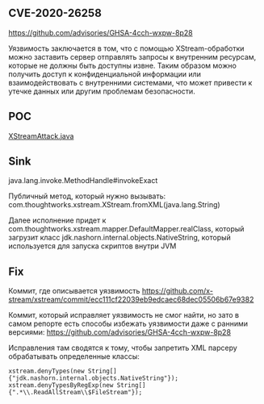 ## CVE-2020-26258

https://github.com/advisories/GHSA-4cch-wxpw-8p28

Уязвимость заключается в том, что с помощью XStream-обработки можно заставить сервер отправлять запросы к внутренним
ресурсам, которые не должны быть доступны извне. Таким образом можно получить доступ к конфиденциальной информации или
взаимодействовать с внутренними системами, что может привести к утечке данных или другим проблемам безопасности.

## POC

[XStreamAttack.java](../src/main/java/org/example/XStreamAttack.java)

## Sink

java.lang.invoke.MethodHandle#invokeExact

Публичный метод, который нужно вызывать: com.thoughtworks.xstream.XStream.fromXML(java.lang.String)

Далее исполнение придет к com.thoughtworks.xstream.mapper.DefaultMapper.realClass, который загрузит класс
jdk.nashorn.internal.objects.NativeString, который используется для запуска скриптов внутри JVM

## Fix

Коммит, где описывается уязвимость https://github.com/x-stream/xstream/commit/ecc111cf22039eb9edcaec68dec05506b67e9382

Коммит, который исправляет уязвимость не смог найти, но зато в самом репорте есть способы избежать уязвимости даже с
ранними версиями: https://github.com/advisories/GHSA-4cch-wxpw-8p28

Исправления там сводятся к тому, чтобы запретить XML парсеру обрабатывать определенные классы:

```
xstream.denyTypes(new String[] {"jdk.nashorn.internal.objects.NativeString"});
xstream.denyTypesByRegExp(new String[] {".*\\.ReadAllStream\\$FileStream"});
```
